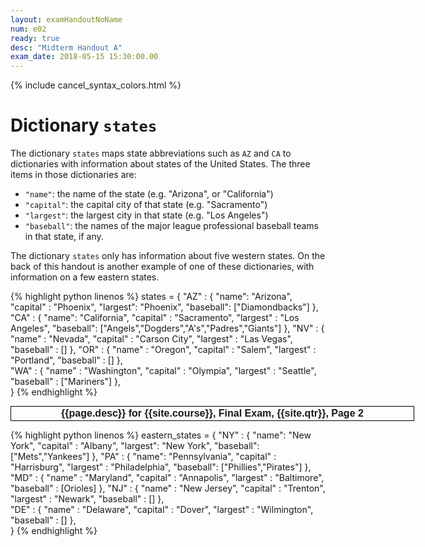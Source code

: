 ```yaml
---
layout: examHandoutNoName
num: e02
ready: true
desc: "Midterm Handout A"
exam_date: 2018-05-15 15:30:00.00
---
```


<style>
body {
 font-size: 14px;
}

</style>

{% include cancel_syntax_colors.html %}

# Dictionary `states`

The dictionary `states` maps state abbreviations such as `AZ` and `CA` to dictionaries with information
about states of the United States.   The three items in those dictionaries are:

* `"name"`: the name of the state (e.g. "Arizona", or "California")
* `"capital"`: the capital city of that state (e.g. "Sacramento")
* `"largest"`: the largest city in that state (e.g. "Los Angeles")
* `"baseball"`: the names of the major league professional baseball teams in that state, if any. 

The dictionary `states` only has information about five western states.
On the back of this handout is another example of one of these dictionaries, with information on
a few eastern states.

{% highlight python linenos %}
states = {
 "AZ" : { "name": "Arizona",
          "capital" : "Phoenix",
          "largest": "Phoenix",
	  "baseball": ["Diamondbacks"] },
 "CA" : { "name": "California",
          "capital" : "Sacramento",
          "largest" : "Los Angeles",
          "baseball": ["Angels","Dogders","A's","Padres","Giants"] },
 "NV" : { "name" : "Nevada",
          "capital" : "Carson City",
          "largest" : "Las Vegas",
	  "baseball" : [] },
 "OR" : { "name" : "Oregon",
          "capital" : "Salem",
          "largest" : "Portland",
	  "baseball" : [] },	 
 "WA" : { "name" : "Washington",
          "capital" : "Olympia",
          "largest" : "Seattle",
	  "baseball" : ["Mariners"] },     
 }
{% endhighlight %}

<div style="page-break-before:always;">
</div>

<div style="font-size: 16px; font-weight:bold; font-family: Arial Narrow, Arial, sans-serif; border: 1px solid black; padding: 2px; margin: 4px; text-align: center; margin-left: auto; margin-right: auto; width: 40em;">
{{page.desc}} for {{site.course}}, Final Exam, {{site.qtr}}, Page 2
</div>


{% highlight python linenos %}
eastern_states = {
 "NY" : { "name": "New York",
          "capital" : "Albany",
          "largest": "New York",
	  "baseball": ["Mets","Yankees"] },
 "PA" : { "name": "Pennsylvania",
          "capital" : "Harrisburg",
          "largest" : "Philadelphia",
          "baseball": ["Phillies","Pirates"] },
 "MD" : { "name" : "Maryland",
          "capital" : "Annapolis",
          "largest" : "Baltimore",
	  "baseball" : [Orioles] },
 "NJ" : { "name" : "New Jersey",
          "capital" : "Trenton",
          "largest" : "Newark",
	  "baseball" : [] },	 
 "DE" : { "name" : "Delaware",
          "capital" : "Dover",
          "largest" : "Wilmington",
	  "baseball" : [] },	 
 }
{% endhighlight %}


